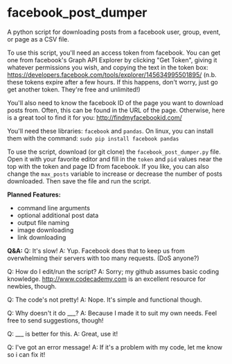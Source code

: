 # facebook_post_dumper
A python script for downloading posts from a facebook user, group, event, or page as a CSV file. 

To use this script, you'll need an access token from facebook. You can get one from facebook's Graph API Explorer by clicking "Get Token", giving it whatever permissions you wish, and copying the text in the token box: 
<https://developers.facebook.com/tools/explorer/145634995501895/> (n.b. these tokens expire after a few hours. If this happens, don't worry, just go get another token. They're free and unlimited!)

You'll also need to know the facebook ID of the page you want to download posts from. Often, this can be found in the URL of the page. Otherwise, here is a great tool to find it for you:
<http://findmyfacebookid.com/>

You'll need these libraries: `facebook` and `pandas`. On linux, you can install them with the command:
`sudo pip install facebook pandas` 

To use the script, download (or git clone) the `facebook_post_dumper.py` file. Open it with your favorite editor and fill in the `token` and `pid` values near the top with the token and page ID from facebook. If you like, you can also change the `max_posts` variable to increase or decrease the number of posts downloaded. Then save the file and run the script.

**Planned Features:**
* command line arguments
* optional additional post data
* output file naming
* image downloading
* link downloading

**Q&A:**
Q: It's slow!
A: Yup. Facebook does that to keep us from overwhelming their servers with too many requests. (DoS anyone?)

Q: How do I edit/run the script?
A: Sorry; my github assumes basic coding knowledge. <http://www.codecademy.com> is an excellent resource for newbies, though.

Q: The code's not pretty!
A: Nope. It's simple and functional though. 

Q: Why doesn't it do ___?
A: Because I made it to suit my own needs. Feel free to send suggestions, though!

Q: ___ is better for this.
A: Great, use it! 

Q: I've got an error message!
A: If it's a problem with my code, let me know so i can fix it!
